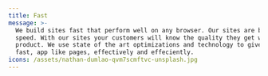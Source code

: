 ```yaml
---
title: Fast
message: >-
  We build sites fast that perform well on any browser. Our sites are build for
  speed. With our sites your customers will know the quality they get with your
  product. We use state of the art optimizations and technology to give you
  fast, app like pages, effectively and effeciently. 
icons: /assets/nathan-dumlao-qvm7scmftvc-unsplash.jpg
---
```


